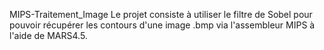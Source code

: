 MIPS-Traitement_Image
Le projet consiste à utiliser le filtre de Sobel pour pouvoir récupérer les contours d'une image .bmp via l'assembleur MIPS à l'aide de MARS4.5.
